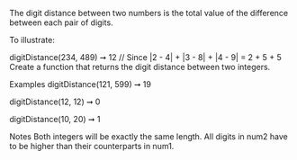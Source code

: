 The digit distance between two numbers is the total value of the difference between each pair of digits.

To illustrate:

digitDistance(234, 489) ➞ 12
// Since |2 - 4| + |3 - 8| + |4 - 9| = 2 + 5 + 5
Create a function that returns the digit distance between two integers.

Examples
digitDistance(121, 599) ➞ 19

digitDistance(12, 12) ➞ 0

digitDistance(10, 20) ➞ 1

Notes
Both integers will be exactly the same length.
All digits in num2 have to be higher than their counterparts in num1.